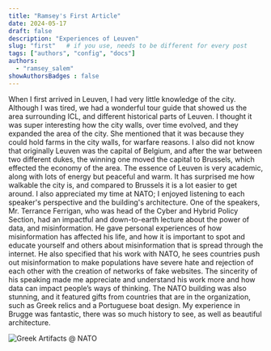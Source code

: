 ```yaml
---
title: "Ramsey's First Article"
date: 2024-05-17
draft: false
description: "Experiences of Leuven"
slug: "first"   # if you use, needs to be different for every post
tags: ["authors", "config", "docs"]
authors:
  - "ramsey_salem"
showAuthorsBadges : false
---
```


When I first arrived in Leuven, I had very little knowledge of the city. Although I was tired, we had a wonderful tour guide that showed us the area surrounding ICL, and different historical parts of Leuven. I thought it was super interesting how the city walls, over time evolved, and they expanded the area of the city. She mentioned that it was because they could hold farms in the city walls, for warfare reasons. I also did not know that originally Leuven was the capital of Belgium, and after the war between two different dukes, the winning one moved the capital to Brussels, which effected the economy of the area. The essence of Leuven is very academic, along with lots of energy but peaceful and warm. It has surprised me how walkable the city is, and compared to Brussels it is a lot easier to get around. I also appreciated my time at NATO; I enjoyed listening to each speaker's perspective and the building's architecture. One of the speakers, Mr. Terrance Ferrigan, who was head of the Cyber and Hybrid Policy Section, had an impactful and down-to-earth lecture about the power of data, and misinformation. He gave personal experiences of how misinformation has affected his life, and how it is important to spot and educate yourself and others about misinformation that is spread through the internet. He also specified that his work with NATO, he sees countries push out misinformation to make populations have severe hate and rejection of each other with the creation of networks of fake websites. The sincerity of his speaking made me appreciate and understand his work more and how data can impact people’s ways of thinking. The NATO building was also stunning, and it featured gifts from countries that are in the organization, such as Greek relics and a Portuguese boat design. My experience in Brugge was fantastic, there was so much history to see, as well as beautiful architecture. 

![Greek Artifacts @ NATO](static/greek_NATO.jpg)